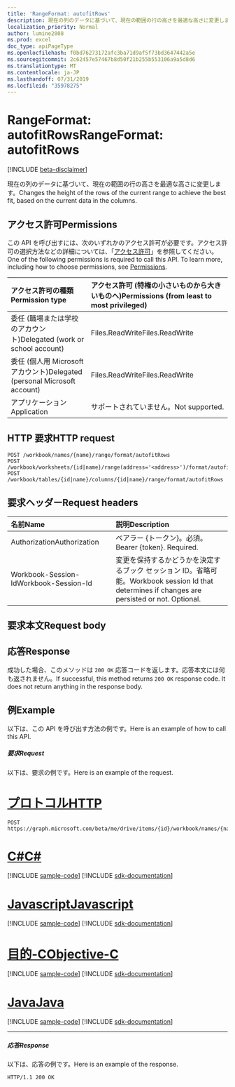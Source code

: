 ```yaml
---
title: 'RangeFormat: autofitRows'
description: 現在の列のデータに基づいて、現在の範囲の行の高さを最適な高さに変更します。
localization_priority: Normal
author: lumine2008
ms.prod: excel
doc_type: apiPageType
ms.openlocfilehash: f0bd76273172afc3ba71d9af5f73bd3647442a5e
ms.sourcegitcommit: 2c62457e57467b8d50f21b255b553106a9a5d8d6
ms.translationtype: MT
ms.contentlocale: ja-JP
ms.lasthandoff: 07/31/2019
ms.locfileid: "35978275"
---
```

# <a name="rangeformat-autofitrows"></a><span data-ttu-id="d727f-103">RangeFormat: autofitRows</span><span class="sxs-lookup"><span data-stu-id="d727f-103">RangeFormat: autofitRows</span></span>

[!INCLUDE [beta-disclaimer](../../includes/beta-disclaimer.md)]

<span data-ttu-id="d727f-104">現在の列のデータに基づいて、現在の範囲の行の高さを最適な高さに変更します。</span><span class="sxs-lookup"><span data-stu-id="d727f-104">Changes the height of the rows of the current range to achieve the best fit, based on the current data in the columns.</span></span>
## <a name="permissions"></a><span data-ttu-id="d727f-105">アクセス許可</span><span class="sxs-lookup"><span data-stu-id="d727f-105">Permissions</span></span>
<span data-ttu-id="d727f-p101">この API を呼び出すには、次のいずれかのアクセス許可が必要です。アクセス許可の選択方法などの詳細については、「[アクセス許可](/graph/permissions-reference)」を参照してください。</span><span class="sxs-lookup"><span data-stu-id="d727f-p101">One of the following permissions is required to call this API. To learn more, including how to choose permissions, see [Permissions](/graph/permissions-reference).</span></span>

|<span data-ttu-id="d727f-108">アクセス許可の種類</span><span class="sxs-lookup"><span data-stu-id="d727f-108">Permission type</span></span>      | <span data-ttu-id="d727f-109">アクセス許可 (特権の小さいものから大きいものへ)</span><span class="sxs-lookup"><span data-stu-id="d727f-109">Permissions (from least to most privileged)</span></span>              |
|:--------------------|:---------------------------------------------------------|
|<span data-ttu-id="d727f-110">委任 (職場または学校のアカウント)</span><span class="sxs-lookup"><span data-stu-id="d727f-110">Delegated (work or school account)</span></span> | <span data-ttu-id="d727f-111">Files.ReadWrite</span><span class="sxs-lookup"><span data-stu-id="d727f-111">Files.ReadWrite</span></span>    |
|<span data-ttu-id="d727f-112">委任 (個人用 Microsoft アカウント)</span><span class="sxs-lookup"><span data-stu-id="d727f-112">Delegated (personal Microsoft account)</span></span> | <span data-ttu-id="d727f-113">Files.ReadWrite</span><span class="sxs-lookup"><span data-stu-id="d727f-113">Files.ReadWrite</span></span>    |
|<span data-ttu-id="d727f-114">アプリケーション</span><span class="sxs-lookup"><span data-stu-id="d727f-114">Application</span></span> | <span data-ttu-id="d727f-115">サポートされていません。</span><span class="sxs-lookup"><span data-stu-id="d727f-115">Not supported.</span></span> |

## <a name="http-request"></a><span data-ttu-id="d727f-116">HTTP 要求</span><span class="sxs-lookup"><span data-stu-id="d727f-116">HTTP request</span></span>
<!-- { "blockType": "ignored" } -->
```http
POST /workbook/names/{name}/range/format/autofitRows
POST /workbook/worksheets/{id|name}/range(address='<address>')/format/autofitRows
POST /workbook/tables/{id|name}/columns/{id|name}/range/format/autofitRows

```
## <a name="request-headers"></a><span data-ttu-id="d727f-117">要求ヘッダー</span><span class="sxs-lookup"><span data-stu-id="d727f-117">Request headers</span></span>
| <span data-ttu-id="d727f-118">名前</span><span class="sxs-lookup"><span data-stu-id="d727f-118">Name</span></span>       | <span data-ttu-id="d727f-119">説明</span><span class="sxs-lookup"><span data-stu-id="d727f-119">Description</span></span>|
|:---------------|:----------|
| <span data-ttu-id="d727f-120">Authorization</span><span class="sxs-lookup"><span data-stu-id="d727f-120">Authorization</span></span>  | <span data-ttu-id="d727f-p102">ベアラー {トークン}。必須。</span><span class="sxs-lookup"><span data-stu-id="d727f-p102">Bearer {token}. Required.</span></span> |
| <span data-ttu-id="d727f-123">Workbook-Session-Id</span><span class="sxs-lookup"><span data-stu-id="d727f-123">Workbook-Session-Id</span></span>  | <span data-ttu-id="d727f-p103">変更を保持するかどうかを決定するブック セッション ID。省略可能。</span><span class="sxs-lookup"><span data-stu-id="d727f-p103">Workbook session Id that determines if changes are persisted or not. Optional.</span></span>|

## <a name="request-body"></a><span data-ttu-id="d727f-126">要求本文</span><span class="sxs-lookup"><span data-stu-id="d727f-126">Request body</span></span>

## <a name="response"></a><span data-ttu-id="d727f-127">応答</span><span class="sxs-lookup"><span data-stu-id="d727f-127">Response</span></span>

<span data-ttu-id="d727f-p104">成功した場合、このメソッドは `200 OK` 応答コードを返します。応答本文には何も返されません。</span><span class="sxs-lookup"><span data-stu-id="d727f-p104">If successful, this method returns `200 OK` response code. It does not return anything in the response body.</span></span>

## <a name="example"></a><span data-ttu-id="d727f-130">例</span><span class="sxs-lookup"><span data-stu-id="d727f-130">Example</span></span>
<span data-ttu-id="d727f-131">以下は、この API を呼び出す方法の例です。</span><span class="sxs-lookup"><span data-stu-id="d727f-131">Here is an example of how to call this API.</span></span>
##### <a name="request"></a><span data-ttu-id="d727f-132">要求</span><span class="sxs-lookup"><span data-stu-id="d727f-132">Request</span></span>
<span data-ttu-id="d727f-133">以下は、要求の例です。</span><span class="sxs-lookup"><span data-stu-id="d727f-133">Here is an example of the request.</span></span>

# <a name="httptabhttp"></a>[<span data-ttu-id="d727f-134">プロトコル</span><span class="sxs-lookup"><span data-stu-id="d727f-134">HTTP</span></span>](#tab/http)
<!-- {
  "blockType": "request",
  "name": "rangeformat_autofitrows"
}-->
```http
POST https://graph.microsoft.com/beta/me/drive/items/{id}/workbook/names/{name}/range/format/autofitRows
```
# <a name="ctabcsharp"></a>[<span data-ttu-id="d727f-135">C#</span><span class="sxs-lookup"><span data-stu-id="d727f-135">C#</span></span>](#tab/csharp)
[!INCLUDE [sample-code](../includes/snippets/csharp/rangeformat-autofitrows-csharp-snippets.md)]
[!INCLUDE [sdk-documentation](../includes/snippets/snippets-sdk-documentation-link.md)]

# <a name="javascripttabjavascript"></a>[<span data-ttu-id="d727f-136">Javascript</span><span class="sxs-lookup"><span data-stu-id="d727f-136">Javascript</span></span>](#tab/javascript)
[!INCLUDE [sample-code](../includes/snippets/javascript/rangeformat-autofitrows-javascript-snippets.md)]
[!INCLUDE [sdk-documentation](../includes/snippets/snippets-sdk-documentation-link.md)]

# <a name="objective-ctabobjc"></a>[<span data-ttu-id="d727f-137">目的-C</span><span class="sxs-lookup"><span data-stu-id="d727f-137">Objective-C</span></span>](#tab/objc)
[!INCLUDE [sample-code](../includes/snippets/objc/rangeformat-autofitrows-objc-snippets.md)]
[!INCLUDE [sdk-documentation](../includes/snippets/snippets-sdk-documentation-link.md)]

# <a name="javatabjava"></a>[<span data-ttu-id="d727f-138">Java</span><span class="sxs-lookup"><span data-stu-id="d727f-138">Java</span></span>](#tab/java)
[!INCLUDE [sample-code](../includes/snippets/java/rangeformat-autofitrows-java-snippets.md)]
[!INCLUDE [sdk-documentation](../includes/snippets/snippets-sdk-documentation-link.md)]

---


##### <a name="response"></a><span data-ttu-id="d727f-139">応答</span><span class="sxs-lookup"><span data-stu-id="d727f-139">Response</span></span>
<span data-ttu-id="d727f-140">以下は、応答の例です。</span><span class="sxs-lookup"><span data-stu-id="d727f-140">Here is an example of the response.</span></span> 
<!-- {
  "blockType": "response",
  "truncated": true,
  "@odata.type": "microsoft.graph.none"
} -->
```http
HTTP/1.1 200 OK
```

<!-- uuid: 8fcb5dbc-d5aa-4681-8e31-b001d5168d79
2015-10-25 14:57:30 UTC -->
<!--
{
  "type": "#page.annotation",
  "description": "RangeFormat: autofitRows",
  "keywords": "",
  "section": "documentation",
  "tocPath": "",
  "suppressions": [
  ]
}
-->
